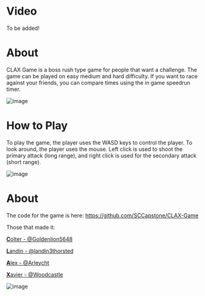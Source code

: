 # Video

To be added!

# About

CLAX Game is a boss rush type game for people that want a challenge. The game can be played on easy medium and hard difficulty. If you want to race against your friends, you can compare times using the in game speedrun timer.

![image](https://user-images.githubusercontent.com/32916571/115466420-16ba3800-a1fe-11eb-9441-689a6d9aeb0c.png)

# How to Play

To play the game, the player uses the WASD keys to control the player. To look around, the player uses the mouse. Left click is used to shoot the primary attack (long range), and right click is used for the secondary attack (short range).


![image](https://user-images.githubusercontent.com/32916571/115466368-fdb18700-a1fd-11eb-89ab-c7c7ad1ff51a.png)

# About 

The code for the game is here: https://github.com/SCCapstone/CLAX-Game

Those that made it:

[**C**olter - @Goldenlion5648](https://github.com/Goldenlion5648)

[**L**andin - @landin3thorsted](https://github.com/landin3thorsted)

[**A**lex - @Arleycht](https://github.com/Arleycht)

[**X**avier - @Woodcastle](https://github.com/Woodcastle)

![image](https://user-images.githubusercontent.com/32916571/115468442-196a5c80-a201-11eb-9c04-6a3d6c4a0ab7.png)
